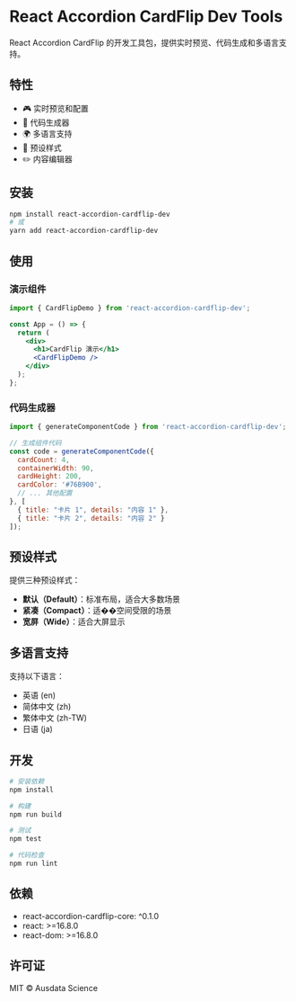 # React Accordion CardFlip Dev Tools

React Accordion CardFlip 的开发工具包，提供实时预览、代码生成和多语言支持。

## 特性

- 🎮 实时预览和配置
- 📝 代码生成器
- 🌍 多语言支持
- 🎨 预设样式
- ✏️ 内容编辑器

## 安装

```bash
npm install react-accordion-cardflip-dev
# 或
yarn add react-accordion-cardflip-dev
```

## 使用

### 演示组件

```jsx
import { CardFlipDemo } from 'react-accordion-cardflip-dev';

const App = () => {
  return (
    <div>
      <h1>CardFlip 演示</h1>
      <CardFlipDemo />
    </div>
  );
};
```

### 代码生成器

```jsx
import { generateComponentCode } from 'react-accordion-cardflip-dev';

// 生成组件代码
const code = generateComponentCode({
  cardCount: 4,
  containerWidth: 90,
  cardHeight: 200,
  cardColor: '#76B900',
  // ... 其他配置
}, [
  { title: "卡片 1", details: "内容 1" },
  { title: "卡片 2", details: "内容 2" }
]);
```

## 预设样式

提供三种预设样式：

- **默认（Default）**：标准布局，适合大多数场景
- **紧凑（Compact）**：适��空间受限的场景
- **宽屏（Wide）**：适合大屏显示

## 多语言支持

支持以下语言：
- 英语 (en)
- 简体中文 (zh)
- 繁体中文 (zh-TW)
- 日语 (ja)

## 开发

```bash
# 安装依赖
npm install

# 构建
npm run build

# 测试
npm test

# 代码检查
npm run lint
```

## 依赖

- react-accordion-cardflip-core: ^0.1.0
- react: >=16.8.0
- react-dom: >=16.8.0

## 许可证

MIT © Ausdata Science 
